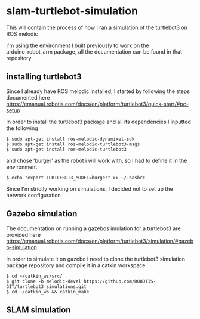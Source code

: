 # slam-turtlebot-simulation
This will contain the process of how I ran a simulation of the turtlebot3 on ROS melodic

I'm using the environment I built previously to work on the arduino_robot_arm package, all the documentation can be found in that repository


## installing turtlebot3

Since I already have ROS melodic installed, I started by following the steps documented here https://emanual.robotis.com/docs/en/platform/turtlebot3/quick-start/#pc-setup

In order to install the turtlebot3 package and all its dependencies I inputted the following

```
$ sudo apt-get install ros-melodic-dynamixel-sdk
$ sudo apt-get install ros-melodic-turtlebot3-msgs
$ sudo apt-get install ros-melodic-turtlebot3
```

and chose 'burger' as the robot i will work with, so I had to define it in the environment

```
$ echo "export TURTLEBOT3_MODEL=burger" >> ~/.bashrc
```

Since I'm strictly working on simulations, I decided not to set up the network configuration

## Gazebo simulation

The documentation on running a gazebos imulation for a turtlebot3 are provided here https://emanual.robotis.com/docs/en/platform/turtlebot3/simulation/#gazebo-simulation

In order to simulate it on gazebo i need to clone the turtlebot3 simulation package repository and compile it in a catkin workspace

```
$ cd ~/catkin_ws/src/
$ git clone -b melodic-devel https://github.com/ROBOTIS-GIT/turtlebot3_simulations.git
$ cd ~/catkin_ws && catkin_make
```




## SLAM simulation
